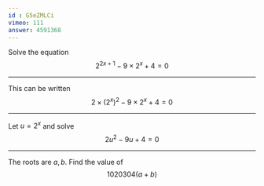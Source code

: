 ```yaml
---
id : G5eZMLCi
vimeo: 111
answer: 4591368
---
```


Solve the equation
$$
2^{2x+1} - 9 \times 2^{x} + 4 = 0
$$

---

This can be written
$$
2 \times \left( 2^x \right)^2 - 9 \times 2^{x} + 4 = 0
$$

---

Let $u = 2^x$ and solve
$$
2u^2 - 9u + 4 = 0
$$

---

The roots are $a,b$. Find the value of
$$
1020304(a+b)
$$
